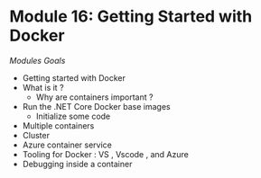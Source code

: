 # Module 16: Getting Started with Docker 

*Modules Goals*
- Getting started  with  Docker 
- What is it  ?
	- Why are containers important ?
-  Run the .NET Core Docker base images 
	- Initialize some code 
-  Multiple containers 
-  Cluster 
-  Azure container service 
- Tooling for Docker :  VS , Vscode , and Azure 
- Debugging inside a container